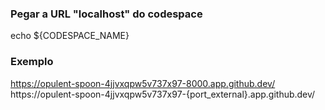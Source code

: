 ### Pegar a URL "localhost" do codespace
echo ${CODESPACE_NAME}

### Exemplo
https://opulent-spoon-4jjvxqpw5v737x97-8000.app.github.dev/
https://opulent-spoon-4jjvxqpw5v737x97-{port_external}.app.github.dev/